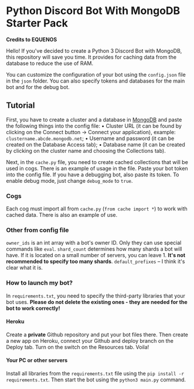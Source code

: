 # **P**ython **D**iscord **B**ot **W**ith **M**ongo**DB** **S**tarter **P**ack
**Credits to EQUENOS**

Hello! If you've decided to create a Python 3 Discord Bot with MongoDB, this repository will save you time.
It provides for caching data from the database to reduce the use of RAM.

You can customize the configuration of your bot using the `config.json` file in the `json` folder.
You can also specify tokens and databases for the main bot and for the debug bot.
## Tutorial
First, you have to create a cluster and a database in [MongoDB](https://www.mongodb.com/) and paste the following things into the config file:
• Cluster URL (it can be found by clicking on the Connect button → Connect your application), example: `clustername.abcde.mongodb.net`;
• Username and password (it can be created on the Database Access tab);
• Database name (it can be created by clicking on the cluster name and choosing the Collections tab).

Next, in the `cache.py` file, you need to create cached collections that will be used in cogs. There is an example of usage in the file.
Paste your bot token into the config file. If you have a debugging bot, also paste its token. To enable debug mode, just change `debug_mode` to `true`.

### Cogs
Each cog must import all from `cache.py` (`from cache import *`) to work with cached data. There is also an example of use.

### Other from config file
`owner_ids` is an int array with a bot's owner ID. Only they can use special commands like `eval`.
`shard_count` determines how many shards a bot will have. If it is located on a small number of servers, you can leave 1. **It's not recommended to specify too many shards**.
`default_prefixes` – I think it's clear what it is.

### How to launch my bot?
In `requirements.txt`, you need to specify the third-party libraries that your bot uses. **Please do not delete the existing ones - they are needed for the bot to work correctly!**
#### Heroku
Create a **private** Github repository and put your bot files there. Then create a new app on Heroku, connect your Github and deploy branch on the Deploy tab. Turn on the switch on the Resources tab. Voila!
#### Your PC or other servers
Install all libraries from the `requirements.txt` file using the `pip install -r requirements.txt`. Then start the bot using the `python3 main.py` command.
